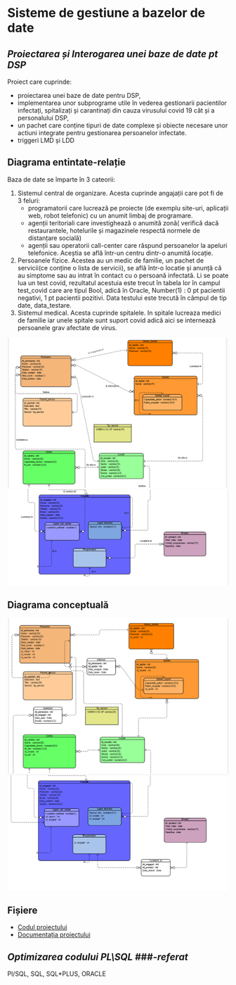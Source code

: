 # Sisteme de gestiune a bazelor de date
## _Proiectarea și Interogarea unei baze de date pt DSP_ 
Proiect care cuprinde:
- proiectarea unei baze de date pentru DSP, 
- implementarea unor subprograme utile în vederea gestionarii pacientilor infectați, spitalizați și carantinați din cauza virusului covid 19 cât și a personalului DSP,
- un pachet care conține tipuri de date complexe și obiecte necesare unor actiuni integrate pentru gestionarea persoanelor infectate.
- triggeri LMD și LDD

## Diagrama entintate-relație
Baza de date se împarte în 3 cateorii:
1. Sistemul central de organizare. Acesta cuprinde angajații care pot fi de 3 feluri: 
	 - programatorii care lucrează pe proiecte (de exemplu site-uri, aplicații web, robot telefonic) cu un anumit limbaj de programare.
   - agenții teritoriali care investighează o anumită zonă( verifică dacă restaurantele, hotelurile și magazinele respectă normele de distanțare socială)
   - agenții sau operatorii call-center care răspund persoanelor la apeluri telefonice. Aceștia se află într-un centru dintr-o anumită locație.
2. Persoanele fizice. Acestea au un medic de familie, un pachet de servicii(ce conține o lista de servicii), se află într-o locatie și anunță că au simptome sau au intrat în          contact cu o persoană infectată. Li se poate lua un test covid, rezultatul acestuia este trecut în tabela lor în campul test_covid care are tipul Bool, adică în Oracle,            Number(1) : 0 pt pacientii negativi, 1 pt pacientii pozitivi. Data testului este trecută în câmpul de tip date, data_testare.
3. Sistemul medical. Acesta cuprinde spitalele. In spitale lucreaza medici de familie iar unele spitale sunt suport covid adică aici se internează persoanele grav afectate de      virus. 

![Diagrama entitate-relatie1](https://github.com/iuga-paula/Sisteme-de-gestiune-a-bazelor-de-date/blob/Screenshots-%26%26-Demos/DER1.png)
![Diagrama entitate-relatie2](https://github.com/iuga-paula/Sisteme-de-gestiune-a-bazelor-de-date/blob/Screenshots-%26%26-Demos/DER2.png)

## Diagrama conceptuală
![Diagrama conceptuala1](https://github.com/iuga-paula/Sisteme-de-gestiune-a-bazelor-de-date/blob/Screenshots-%26%26-Demos/DC1.png)
![Diagrama conceptuala2](https://github.com/iuga-paula/Sisteme-de-gestiune-a-bazelor-de-date/blob/Screenshots-%26%26-Demos/DC2.png)

## Fișiere
- [Codul proiectului](https://github.com/iuga-paula/Sisteme-de-gestiune-a-bazelor-de-date/blob/main/Proiect_DSP.sql)
- [Documentația proiectului](https://github.com/iuga-paula/Sisteme-de-gestiune-a-bazelor-de-date/blob/main/Documentatie_proiect_DSP.pdf)




## _Optimizarea codului PL\SQL_ ###_-referat_
Pl/SQL, SQL, SQL*PLUS, ORACLE
